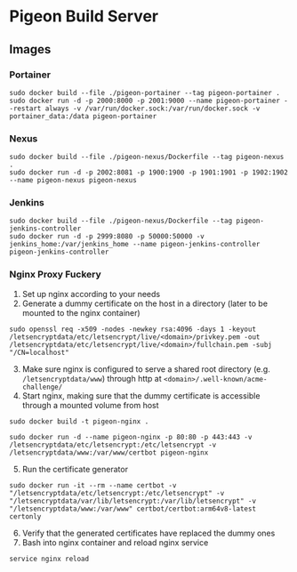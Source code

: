 # Pigeon Build Server

## Images

### Portainer

```
sudo docker build --file ./pigeon-portainer --tag pigeon-portainer .
sudo docker run -d -p 2000:8000 -p 2001:9000 --name pigeon-portainer --restart always -v /var/run/docker.sock:/var/run/docker.sock -v portainer_data:/data pigeon-portainer
```

### Nexus

```
sudo docker build --file ./pigeon-nexus/Dockerfile --tag pigeon-nexus .
sudo docker run -d -p 2002:8081 -p 1900:1900 -p 1901:1901 -p 1902:1902 --name pigeon-nexus pigeon-nexus
```

### Jenkins

```
sudo docker build --file ./pigeon-nexus/Dockerfile --tag pigeon-jenkins-controller
sudo docker run -d -p 2999:8080 -p 50000:50000 -v jenkins_home:/var/jenkins_home --name pigeon-jenkins-controller pigeon-jenkins-controller
```

### Nginx Proxy Fuckery

1. Set up nginx according to your needs
2. Generate a dummy certificate on the host in a directory (later to be mounted to the nginx container)
```
sudo openssl req -x509 -nodes -newkey rsa:4096 -days 1 -keyout /letsencryptdata/etc/letsencrypt/live/<domain>/privkey.pem -out /letsencryptdata/etc/letsencrypt/live/<domain>/fullchain.pem -subj "/CN=localhost"
```
3. Make sure nginx is configured to serve a shared root directory (e.g. `/letsencryptdata/www`) through http at `<domain>/.well-known/acme-challenge/`
4. Start nginx, making sure that the dummy certificate is accessible through a mounted volume from host
```
sudo docker build -t pigeon-nginx .
```
```
sudo docker run -d --name pigeon-nginx -p 80:80 -p 443:443 -v /letsencryptdata/etc/letsencrypt:/etc/letsencrypt -v /letsencryptdata/www:/var/www/certbot pigeon-nginx
```
5. Run the certificate generator
```
sudo docker run -it --rm --name certbot -v "/letsencryptdata/etc/letsencrypt:/etc/letsencrypt" -v "/letsencryptdata/var/lib/letsencrypt:/var/lib/letsencrypt" -v "/letsencryptdata/www:/var/www" certbot/certbot:arm64v8-latest certonly
```
6. Verify that the generated certificates have replaced the dummy ones
7. Bash into nginx container and reload nginx service
```
service nginx reload
```